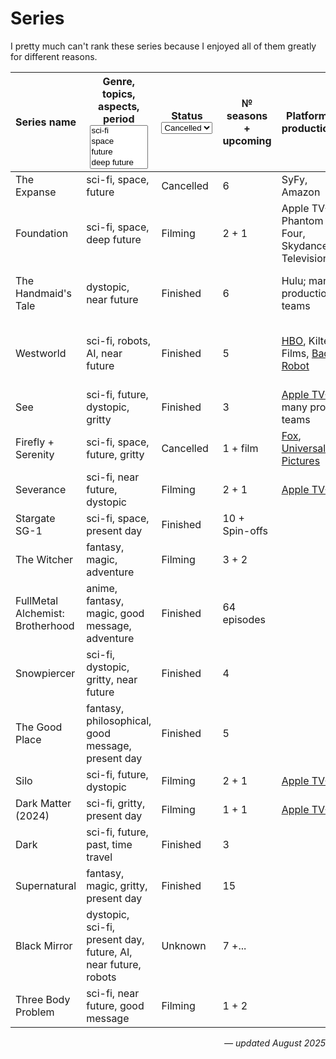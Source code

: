 # Series

I pretty much can't rank these series because I enjoyed all of them greatly for different reasons.

<table data-full-width="true"><thead><tr><th width="180">Series name</th><th width="319.727294921875">Genre, topics, aspects, period<select multiple><option value="eFhYmA8pg1mg" label="sci-fi" color="blue"></option><option value="XQMG89LSed0s" label="space" color="blue"></option><option value="RzlgAUrYCrPR" label="future" color="blue"></option><option value="LDy7jSuNmyyo" label="deep future" color="blue"></option><option value="1UQYm7Wc4IWX" label="dystopic" color="blue"></option><option value="MXcg9M9vUjJi" label="fantasy" color="blue"></option><option value="8IrYT9ego6C1" label="magic" color="blue"></option><option value="Ev2v0bOvjPOr" label="gritty" color="blue"></option><option value="u418H7X0veUh" label="past" color="blue"></option><option value="KzNDseQH4MBv" label="time travel" color="blue"></option><option value="bIRTvs0Ja8VD" label="robots" color="blue"></option><option value="lGodiWo74Bzo" label="AI" color="blue"></option><option value="Su72fijiUDjw" label="near future" color="blue"></option><option value="CuperrRLswwA" label="anime" color="blue"></option><option value="khi1vyXYmn4S" label="philosophical" color="blue"></option><option value="pOoNpoETWSYL" label="good message" color="blue"></option><option value="4NzCNfJkim2h" label="present day" color="blue"></option><option value="vBD4PnWOWw7G" label="adventure" color="blue"></option></select></th><th width="95">Status<select><option value="0M7FhNnVUuN4" label="Cancelled" color="blue"></option><option value="5cb5rO2I0UhY" label="Filming" color="blue"></option><option value="elXy5UFWOQTl" label="Finished" color="blue"></option><option value="AMo51QJUFbJP" label="Unknown" color="blue"></option></select></th><th width="155.1817626953125">№ seasons + upcoming</th><th width="243.18170166015625">Platform, production</th><th>Author, writers</th><th data-hidden>Topics<select></select></th></tr></thead><tbody><tr><td>The Expanse</td><td><span data-option="eFhYmA8pg1mg">sci-fi, </span><span data-option="XQMG89LSed0s">space, </span><span data-option="RzlgAUrYCrPR">future</span></td><td><span data-option="0M7FhNnVUuN4">Cancelled</span></td><td>6</td><td>SyFy, Amazon</td><td><a href="https://en.wikipedia.org/wiki/James_S._A._Corey">James S. A. Corey</a></td><td></td></tr><tr><td>Foundation</td><td><span data-option="eFhYmA8pg1mg">sci-fi, </span><span data-option="XQMG89LSed0s">space, </span><span data-option="LDy7jSuNmyyo">deep future</span></td><td><span data-option="5cb5rO2I0UhY">Filming</span></td><td>2 + 1</td><td>Apple TV+, Phantom Four, Skydance Television</td><td><a href="https://en.wikipedia.org/wiki/Isaac_Asimov">Isaac Asimov</a></td><td></td></tr><tr><td>The Handmaid's Tale</td><td><span data-option="1UQYm7Wc4IWX">dystopic, </span><span data-option="Su72fijiUDjw">near future</span></td><td><span data-option="elXy5UFWOQTl">Finished</span></td><td>6</td><td>Hulu; many production teams</td><td><a href="https://en.wikipedia.org/wiki/Margaret_Atwood">Margaret Atwood</a>, <a href="https://en.wikipedia.org/wiki/Bruce_Miller_(producer)">Bruce Miller</a></td><td></td></tr><tr><td>Westworld</td><td><span data-option="eFhYmA8pg1mg">sci-fi, </span><span data-option="bIRTvs0Ja8VD">robots, </span><span data-option="lGodiWo74Bzo">AI, </span><span data-option="Su72fijiUDjw">near future</span></td><td><span data-option="elXy5UFWOQTl">Finished</span></td><td>5</td><td><a href="https://en.wikipedia.org/wiki/HBO">HBO</a>, Kilter Films, <a href="https://en.wikipedia.org/wiki/Bad_Robot">Bad Robot</a></td><td><a href="https://en.wikipedia.org/wiki/Michael_Crichton">Michael Crichton</a>, <a href="https://en.wikipedia.org/wiki/Jonathan_Nolan">Jonathan Nolan</a>, <a href="https://en.wikipedia.org/wiki/Lisa_Joy">Lisa Joy</a></td><td></td></tr><tr><td>See</td><td><span data-option="eFhYmA8pg1mg">sci-fi, </span><span data-option="RzlgAUrYCrPR">future, </span><span data-option="1UQYm7Wc4IWX">dystopic, </span><span data-option="Ev2v0bOvjPOr">gritty</span></td><td><span data-option="elXy5UFWOQTl">Finished</span></td><td>3</td><td><a href="https://en.wikipedia.org/wiki/Apple_TV%2B">Apple TV+</a>, many prod teams</td><td><a href="https://en.wikipedia.org/wiki/Steven_Knight">Steven Knight</a></td><td></td></tr><tr><td>Firefly + Serenity</td><td><span data-option="eFhYmA8pg1mg">sci-fi, </span><span data-option="XQMG89LSed0s">space, </span><span data-option="RzlgAUrYCrPR">future, </span><span data-option="Ev2v0bOvjPOr">gritty</span></td><td><span data-option="0M7FhNnVUuN4">Cancelled</span></td><td>1 + film</td><td><a href="https://en.wikipedia.org/wiki/Fox_Broadcasting_Company">Fox</a>, <a href="https://en.wikipedia.org/wiki/Universal_Pictures">Universal Pictures</a> </td><td><a href="https://en.wikipedia.org/wiki/Joss_Whedon">Joss Whedon</a></td><td></td></tr><tr><td>Severance</td><td><span data-option="eFhYmA8pg1mg">sci-fi, </span><span data-option="Su72fijiUDjw">near future, </span><span data-option="1UQYm7Wc4IWX">dystopic</span></td><td><span data-option="5cb5rO2I0UhY">Filming</span></td><td>2 + 1</td><td><a href="https://en.wikipedia.org/wiki/Apple_TV%2B">Apple TV+</a></td><td></td><td></td></tr><tr><td>Stargate SG-1</td><td><span data-option="eFhYmA8pg1mg">sci-fi, </span><span data-option="XQMG89LSed0s">space, </span><span data-option="4NzCNfJkim2h">present day</span></td><td><span data-option="elXy5UFWOQTl">Finished</span></td><td>10 + Spin-offs</td><td></td><td></td><td></td></tr><tr><td>The Witcher</td><td><span data-option="MXcg9M9vUjJi">fantasy, </span><span data-option="8IrYT9ego6C1">magic, </span><span data-option="vBD4PnWOWw7G">adventure</span></td><td><span data-option="5cb5rO2I0UhY">Filming</span></td><td>3 + 2</td><td></td><td></td><td></td></tr><tr><td>FullMetal Alchemist: Brotherhood</td><td><span data-option="CuperrRLswwA">anime, </span><span data-option="MXcg9M9vUjJi">fantasy, </span><span data-option="8IrYT9ego6C1">magic, </span><span data-option="pOoNpoETWSYL">good message, </span><span data-option="vBD4PnWOWw7G">adventure</span></td><td><span data-option="elXy5UFWOQTl">Finished</span></td><td>64 episodes</td><td></td><td></td><td></td></tr><tr><td>Snowpiercer</td><td><span data-option="eFhYmA8pg1mg">sci-fi, </span><span data-option="1UQYm7Wc4IWX">dystopic, </span><span data-option="Ev2v0bOvjPOr">gritty, </span><span data-option="Su72fijiUDjw">near future</span></td><td><span data-option="elXy5UFWOQTl">Finished</span></td><td>4</td><td></td><td></td><td></td></tr><tr><td>The Good Place</td><td><span data-option="MXcg9M9vUjJi">fantasy, </span><span data-option="khi1vyXYmn4S">philosophical, </span><span data-option="pOoNpoETWSYL">good message, </span><span data-option="4NzCNfJkim2h">present day</span></td><td><span data-option="elXy5UFWOQTl">Finished</span></td><td>5</td><td></td><td></td><td></td></tr><tr><td>Silo</td><td><span data-option="eFhYmA8pg1mg">sci-fi, </span><span data-option="RzlgAUrYCrPR">future, </span><span data-option="1UQYm7Wc4IWX">dystopic</span></td><td><span data-option="5cb5rO2I0UhY">Filming</span></td><td>2 + 1</td><td><a href="https://en.wikipedia.org/wiki/Apple_TV%2B">Apple TV+</a></td><td></td><td></td></tr><tr><td>Dark Matter (2024)</td><td><span data-option="eFhYmA8pg1mg">sci-fi, </span><span data-option="Ev2v0bOvjPOr">gritty, </span><span data-option="4NzCNfJkim2h">present day</span></td><td><span data-option="5cb5rO2I0UhY">Filming</span></td><td>1 + 1</td><td><a href="https://en.wikipedia.org/wiki/Apple_TV%2B">Apple TV+</a></td><td></td><td></td></tr><tr><td>Dark</td><td><span data-option="eFhYmA8pg1mg">sci-fi, </span><span data-option="RzlgAUrYCrPR">future, </span><span data-option="u418H7X0veUh">past, </span><span data-option="KzNDseQH4MBv">time travel</span></td><td><span data-option="elXy5UFWOQTl">Finished</span></td><td>3</td><td></td><td></td><td></td></tr><tr><td>Supernatural</td><td><span data-option="MXcg9M9vUjJi">fantasy, </span><span data-option="8IrYT9ego6C1">magic, </span><span data-option="Ev2v0bOvjPOr">gritty, </span><span data-option="4NzCNfJkim2h">present day</span></td><td><span data-option="elXy5UFWOQTl">Finished</span></td><td>15</td><td></td><td></td><td></td></tr><tr><td>Black Mirror</td><td><span data-option="1UQYm7Wc4IWX">dystopic, </span><span data-option="eFhYmA8pg1mg">sci-fi, </span><span data-option="4NzCNfJkim2h">present day, </span><span data-option="RzlgAUrYCrPR">future, </span><span data-option="lGodiWo74Bzo">AI, </span><span data-option="Su72fijiUDjw">near future, </span><span data-option="bIRTvs0Ja8VD">robots</span></td><td><span data-option="AMo51QJUFbJP">Unknown</span></td><td>7 +...</td><td></td><td></td><td></td></tr><tr><td>Three Body Problem</td><td><span data-option="eFhYmA8pg1mg">sci-fi, </span><span data-option="Su72fijiUDjw">near future, </span><span data-option="pOoNpoETWSYL">good message</span></td><td><span data-option="5cb5rO2I0UhY">Filming</span></td><td>1 + 2</td><td></td><td></td><td></td></tr></tbody></table>

<p align="right"><em>— updated August 2025</em></p>
